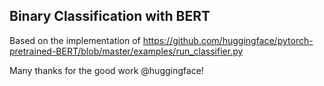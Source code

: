 ## Binary Classification with BERT

Based on the implementation of https://github.com/huggingface/pytorch-pretrained-BERT/blob/master/examples/run_classifier.py

Many thanks for the good work @huggingface!